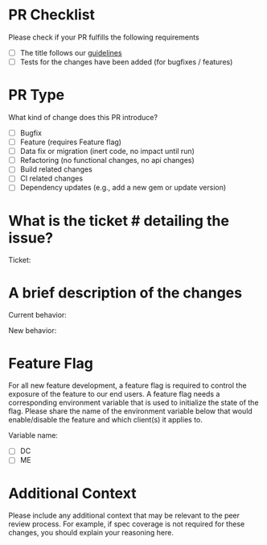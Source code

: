 # PR Checklist

Please check if your PR fulfills the following requirements
- [ ] The title follows our [guidelines](https://github.com/ideacrew/enroll/blob/trunk/CONTRIBUTING.md#commit
)
- [ ] Tests for the changes have been added (for bugfixes / features)

# PR Type
What kind of change does this PR introduce?

- [ ] Bugfix
- [ ] Feature (requires Feature flag)
- [ ] Data fix or migration (inert code, no impact until run)
- [ ] Refactoring (no functional changes, no api changes)
- [ ] Build related changes
- [ ] CI related changes
- [ ] Dependency updates (e.g., add a new gem or update version)

# What is the ticket # detailing the issue?

Ticket: 

# A brief description of the changes

Current behavior:

New behavior:

# Feature Flag

For all new feature development, a feature flag is required to control the exposure of the feature to our end users. A feature flag needs a corresponding environment variable that is used to initialize the state of the flag. Please share the name of the environment variable below that would enable/disable the feature and which client(s) it applies to.

Variable name:

- [ ] DC
- [ ] ME

# Additional Context
Please include any additional context that may be relevant to the peer review process. For example, if spec coverage is not required for these changes, you should explain your reasoning here.
